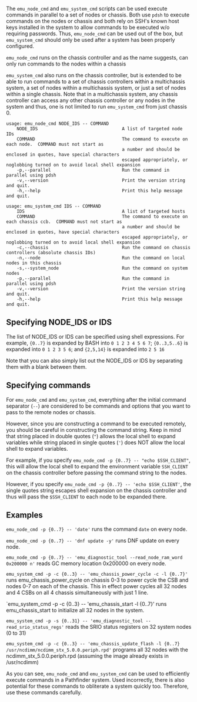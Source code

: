 The `emu_node_cmd` and `emu_system_cmd` scripts can be used execute commands in parallel to a set of nodes or chassis.  Both use `pdsh` to execute commands on the nodes or chassis and both rely on SSH's known host keys installed in the system to allow commands to be executed w/o requiring passwords. Thus, `emu_node_cmd` can be used out of the box, but `emu_system_cmd` should only be used after a system has been properly configured.

`emu_node_cmd` runs on the chassis controller and as the name suggests, can only run commands to the nodes within a chassis

`emu_system_cmd` also runs on the chassis controller, but is extended to be able to run commands to a set of chassis controllers within a multichassis system, a set of nodes within a multichassis system, or just a set of nodes within a single chassis.  Note that in a multichassis system, any chassis controller can access any other chassis controller or any nodes in the system and thus, one is not limited to run `emu_system_cmd` from just chassis 0.

```
usage: emu_node_cmd NODE_IDS -- COMMAND
	NODE_IDS                                A list of targeted node IDs
	COMMAND                                 The command to execute on each node.  COMMAND must not start as
	                                        a number and should be enclosed in quotes, have special characters
	                                        escaped appropriately, or noglobbing turned on to avoid local shell expansion
	-p,--parallel                           Run the command in parallel using pdsh
	-v,--version                            Print the version string and quit.
	-h,--help                               Print this help message and quit.
```

```
usage: emu_system_cmd IDS -- COMMAND
	IDS                                     A list of targeted hosts
	COMMAND                                 The command to execute on each chassis ccb.  COMMAND must not start as
	                                        a number and should be enclosed in quotes, have special characters
	                                        escaped appropriately, or noglobbing turned on to avoid local shell expansion
	-c,--chassis                            Run the command on chassis controllers (absolute chassis IDs)
	-n,--node                               Run the command on local nodes in this chassis
	-s,--system_node                        Run the command on system nodes
	-p,--parallel                           Run the command in parallel using pdsh
	-v,--version                            Print the version string and quit.
	-h,--help                               Print this help message and quit.
```

## Specifying NODE_IDS or IDS
The list of NODE_IDS or IDS can be specified using shell expressions.  For example, `{0..7}` is expanded by BASH into `0 1 2 3 4 5 6 7`; `{0..3,5..6}` is expanded into `0 1 2 3 5 6`; and `{2,5,14}` is expanded into `2 5 16`

Note that you can also simply list out the NODE_IDS or IDS by separating them with a blank between them.

## Specifying commands

For `emu_node_cmd` and `emu_system_cmd`, everything after the initial command separator (`--`) are considered to be commands and options that you want to pass to the remote nodes or chassis.

However, since you are constructing a command to be executed remotely, you should be careful in constructing the command string.  Keep in mind that string placed in double quotes (`"`) allows the local shell to expand variables while string placed in single quotes (`'`) does NOT allow the local shell to expand variables.

For example, if you specify `emu_node_cmd -p {0..7} -- "echo $SSH_CLIENT"`, this will allow the local shell to expand the environment variable `SSH_CLIENT` on the chassis controller before passing the command string to the nodes.

However, if you specify `emu_node_cmd -p {0..7} -- 'echo $SSH_CLIENT'`, the single quotes string escapes shell expansion on the chassis controller and thus will pass the `$SSH_CLIENT` to each node to be expanded there.

## Examples

`emu_node_cmd -p {0..7} -- 'date'` runs the command `date` on every node.

`emu_node_cmd -p {0..7} -- 'dnf update -y'` runs DNF update on every node.

`emu_node_cmd -p {0..7} -- 'emu_diagnostic_tool --read_node_ram_word 0x200000 n'` reads GC memory location 0x200000 on every node.

`emu_system_cmd -p -c {0..3} -- 'emu_chassis_power_cycle -c -l {0..7}'` runs emu_chassis_power_cycle on chassis 0-3 to power cycle the CSB and nodes 0-7 on each of the chassis.  This in effect power cycles all 32 nodes and 4 CSBs on all 4 chassis simultaneously with just 1 line.

`emu_system_cmd -p -c {0..3} -- 'emu_chassis_start -l {0..7}' runs emu_chassis_start to initialize all 32 nodes in the system.

`emu_system_cmd -p -s {0..31} -- 'emu_diagnostic_tool --read_srio_status_regs'` reads the SRIO status registers on 32 system nodes (0 to 31)

`emu_system_cmd -p -c {0..3} -- 'emu_chassis_update_flash -l {0..7} /usr/ncdimm/ncdimm_stx_5.0.0.periph.rpd'` programs all 32 nodes with the ncdimm_stx_5.0.0.periph.rpd (assuming the image already exists in /usr/ncdimm)

As you can see, `emu_node_cmd` and `emu_system_cmd` can be used to efficiently execute commands in a Pathfinder system.  Used incorrectly, there is also potential for these commands to obliterate a system quickly too.  Therefore, use these commands carefully.
